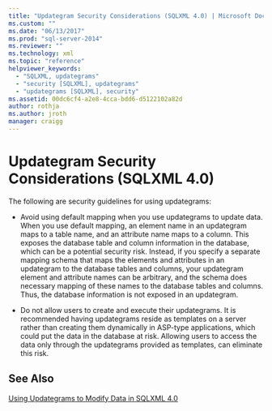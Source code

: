 ```yaml
---
title: "Updategram Security Considerations (SQLXML 4.0) | Microsoft Docs"
ms.custom: ""
ms.date: "06/13/2017"
ms.prod: "sql-server-2014"
ms.reviewer: ""
ms.technology: xml
ms.topic: "reference"
helpviewer_keywords: 
  - "SQLXML, updategrams"
  - "security [SQLXML], updategrams"
  - "updategrams [SQLXML], security"
ms.assetid: 00dc6cf4-a2e8-4cca-bdd6-d5122102a82d
author: rothja
ms.author: jroth
manager: craigg
---
```

# Updategram Security Considerations (SQLXML 4.0)
  The following are security guidelines for using updategrams:  
  
-   Avoid using default mapping when you use updategrams to update data. When you use default mapping, an element name in an updategram maps to a table name, and an attribute name maps to a column. This exposes the database table and column information in the database, which can be a potential security risk. Instead, if you specify a separate mapping schema that maps the elements and attributes in an updategram to the database tables and columns, your updategram element and attribute names can be arbitrary, and the schema does necessary mapping of these names to the database tables and columns. Thus, the database information is not exposed in an updategram.  
  
-   Do not allow users to create and execute their updategrams. It is recommended having updategrams reside as templates on a server rather than creating them dynamically in ASP-type applications, which could put the data in the database at risk. Allowing users to access the data only through the updategrams provided as templates, can eliminate this risk.  
  
## See Also  
 [Using Updategrams to Modify Data in SQLXML 4.0](../updategrams/using-updategrams-to-modify-data-in-sqlxml-4-0.md)  
  
  
